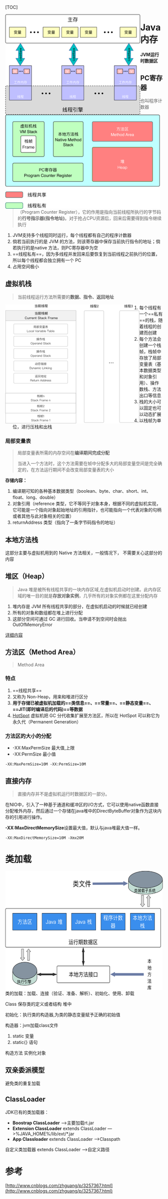[TOC]

<img src="img/jvm2.png"  alt="图片名称" style="height:320px" align=left />

# Java内存

**JVM运行时数据区**

<img src="img/jvm.png"  alt="图片名称" style="height:300px" align=left />

## PC寄存器

> 也叫程序计数器（Program Counter Register），它的作用是指向当前线程所执行的字节码的**行号指示器(指令地址)**。对于抢占CPU资源后，回来后需要得到指令继续执行

1. JVM支持多个线程同时运行，每个线程都有自己的程序计数器
2. 倘若当前执行的是 JVM 的方法，则该寄存器中保存当前执行指令的地址；倘若执行的是native 方法，则PC寄存器中为空
3. ==线程私有==，因为多线程并发回来后要恢复到当前线程之前执行的位置，所以每个线程都会独立拥有一个 PC
4. 占用空间极小

## 虚拟机栈

> 当前线程运行方法所需要的**数据、指令、返回地址**

<img src="img/vmstack.png"  alt="图片名称" style="height:380px;" align="left"/>

1. 每个线程有一个==私有==的栈，随着线程的创建而创建
2. 每个方法会创建一个栈帧，栈帧中存放了局部变量表（基本数据类型和对象引用）、操作数栈、方法出口等信息
3. 栈的大小可以固定也可以动态扩展
4. 以栈帧为单位，进行压栈和出栈

### 局部变量表

> 局部变量表所需的内存空间在**编译期间完成分配**
>
> 当进入一个方法时，这个方法需要在帧中分配多大的局部变量空间是完全确定的，在方法运行期间不会改变局部变量表的大小

**存储内容：**

1. 编译期可知的各种基本数据类型（boolean、byte、char、short、int、float、long、double）
2. 对象引用（reference 类型，它不等同于对象本身，根据不同的虚拟机实现，它可能是一个指向对象起始地址的引用指针，也可能指向一个代表对象的句柄或者其他与此对象相关的位置）
3. returnAddress 类型（指向了一条字节码指令的地址）

## 本地方法栈

这部分主要与虚拟机用到的 Native 方法相关，一般情况下， 不需要关心这部分的内容

## 堆区（Heap）

> Java 堆是被所有线程共享的一块内存区域,在虚拟机启动时创建。此内存区域的唯一目的就是**存放对象实例**，几乎所有的对象实例都在这里分配内存

1. 堆内存是 JVM 所有线程共享的部分，在虚拟机启动的时候就已经创建
2. 所有的对象和数组都在堆上进行分配
3. 这部分空间可通过 GC 进行回收。当申请不到空间时会抛出 OutOfMemoryError

[详细内容](https://github.com/rexwong/java-doc/blob/master/src/main/java/com/rexwong/jvm/jvmheap.md)

## 方法区（Method Area）

> Method Area

### 特点

1. ==线程共享==
2. 又称为 Non-Heap，用来和堆进行区分
3. **用于存储已被虚拟机加载的==类信息==、==常量==、==静态变量==、==JIT(即时编译后的代码)==等数据**
4. [HotSpot](https://github.com/rexwong/java-doc/blob/master/src/main/java/com/rexwong/jvm/HotspotJVM.md) 虚拟机把 GC 分代收集扩展至方法区，所以在 HotSpot 可以称它为永久代（Permanent Generation）

### 方法区的大小的分配

- -XX:MaxPermSize 最大值,上限
- -XX:PermSize 最小值

```shell
-XX:MaxPermSize=10M -XX:PermSize=10M
```

## 直接内存

> 直接内存并不是虚拟机运行时数据区的一部分。

在NIO中，引入了一种基于通道和缓冲区的I/O方式，它可以使用native函数直接分配堆外内存，然后通过一个存储在java堆中的DirectByteBuffer对象作为这块内存的引用进行操作。

**-XX:MaxDirectMemorySize**设置最大值，默认与java堆最大值一样。

```shell
-XX:MaxDirectMemorySize=10M -Xmx20M
```



# 类加载

<img src="img/jvm3.png"  alt="图片名称" style="height:380px" align=left />

类的加载：加载、连接（验证、准备、解析）、初始化、使用、卸载

Class 保存类的定义或者结构   堆中

初始化：执行类的构造器<cinit>,为类的静态变量赋予正确的初始值

构造器：jvm加载class文件  

1. static 变量
2. static{} 语句

构造方法  实例化对象

##  双亲委派模型

避免类的重复加载

## ClassLoader

JDK已有的类加载器： 

- **Boostrap ClassLoader** —>主要加载rt.jar
- **Extension ClassLoader** extends ClassLoader —>%JAVA_HOME%/lib/ext/*.jar
- **App Classloader** extends ClassLoader   —>Classpath

自定义类加载器 extends ClassLoader  —>自定义路径

# 参考

[http://www.cnblogs.com/zhguang/p/3257367.html](http://www.cnblogs.com/zhguang/p/3257367.html)

